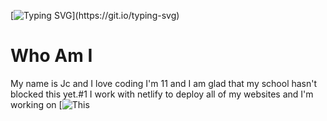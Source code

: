 
[![Typing SVG](https://readme-typing-svg.demolab.com/?lines=How+do+mathmaticians+make+fires;They+put+a+`log`+in+it.)](https://git.io/typing-svg)
# Who Am I
My name is Jc and I love coding I'm 11 and I am glad that my school hasn't blocked this yet.#1
I work with netlify to deploy all of my websites and I'm working on [![This](https://https://github.com/Cseeya/godsclasshaven.github.io)
